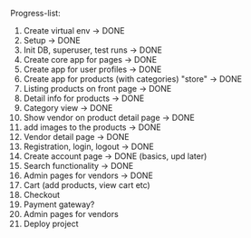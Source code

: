Progress-list:
1. Create virtual env -> DONE
2. Setup -> DONE
3. Init DB, superuser, test runs -> DONE
4. Create core app for pages -> DONE
5. Create app for user profiles -> DONE
6. Create app for products (with categories) "store" -> DONE
7. Listing products on front page -> DONE
8. Detail info for products -> DONE
9. Category view -> DONE
10. Show vendor on product detail page -> DONE
11. add images to the products -> DONE 
12. Vendor detail page  -> DONE 
13. Registration, login, logout -> DONE 
14. Create account page -> DONE (basics, upd later)
15. Search functionality -> DONE 
16. Admin pages for vendors -> DONE 
17. Cart (add products, view cart etc)
18. Checkout 
19. Payment gateway? 
20. Admin pages for vendors 
21. Deploy project
